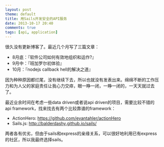 ```yaml
---
layout: post
theme: default
title: 用Sails开发安全的API服务
date: 2013-10-17 20:40
comments: true
tags: [api, application]
---
```


很久没有更新博客了。最近几个月写了三篇文章：

* 8月底：『软件公司如何有效地组织和运作?』
* 9月中：『班加罗尔初体验』
* 10月：『nodejs callback hell的解决之道』
 
因为种种原因都烂尾，没有继续下去，所以也就没有发表出来。绵绵不断的工作压力和为人父的家庭责任让我心力交瘁，眼一睁一闭，一睁一闭的，一天天就过去了。

<!--more-->

最近业余时间在考虑一些data driven或者说api driven的项目，需要比较不错的api framework，找来找去有两个比较靠谱的framework：

* ActionHero: https://github.com/evantahler/actionHero
* Sails.js: http://balderdashy.github.io/sails/

两者各有优劣，但由于sails和express的亲缘关系，可以很好地利用已有express的社区，所以我最终选择sails。


